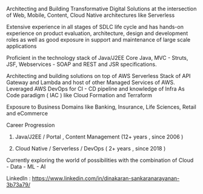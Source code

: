 Architecting and  Building Transformative Digital  Solutions at the intersection of Web, Mobile, Content, Cloud Native architectures like  Serverless

Extensive experience in all stages of SDLC life cycle and has hands-on experience on product evaluation, architecture, design and development roles as well as good exposure  in support and maintenance of large scale applications    

Proficient in the technology stack of Java/J2EE Core Java, MVC - Struts, JSF, Webservices - SOAP and REST and JSR specifications. 


Architecting and building solutions on top of  AWS Serverless Stack of API Gateway and Lambda and host of other Managed Services of AWS. Leveraged AWS DevOps for CI - CD pipeline and knowledge of Infra As Code paradigm ( IAC ) like Cloud Formation and Terraform

Exposure to Business Domains like Banking, Insurance, Life Sciences, Retail and eCommerce 


Career Progression 

1. Java/J2EE / Portal , Content Management (12+ years , since 2006 ) 
         
 2. Cloud Native  / Serverless / DevOps ( 2+ years , since 2018 ) 
 
 Currently exploring the world of possibilities with the combination of Cloud - Data - ML - AI

LinkedIn : https://www.linkedin.com/in/dinakaran-sankaranarayanan-3b73a79/
